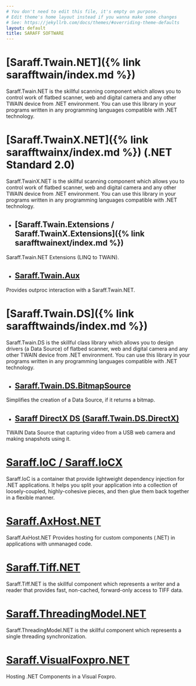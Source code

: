 ```yaml
---
# You don't need to edit this file, it's empty on purpose.
# Edit theme's home layout instead if you wanna make some changes
# See: https://jekyllrb.com/docs/themes/#overriding-theme-defaults
layout: default
title: SARAFF SOFTWARE
---
```

# [Saraff.Twain.NET]({% link sarafftwain/index.md %})
Saraff.Twain.NET is the skillful scanning component which allows you to control work of flatbed scanner, web and digital camera and any other TWAIN device from .NET environment. You can use this library in your programs written in any programming languages compatible with .NET technology.
# [Saraff.TwainX.NET]({% link sarafftwainx/index.md %}) (.NET Standard 2.0)
Saraff.TwainX.NET is the skillful scanning component which allows you to control work of flatbed scanner, web and digital camera and any other TWAIN device from .NET environment. You can use this library in your programs written in any programming languages compatible with .NET technology.
- ## [Saraff.Twain.Extensions / Saraff.TwainX.Extensions]({% link sarafftwainext/index.md %})
Saraff.Twain.NET Extensions (LINQ to TWAIN).
- ## [Saraff.Twain.Aux](./sarafftwainaux/)
Provides outproc interaction with a Saraff.Twain.NET.

# [Saraff.Twain.DS]({% link sarafftwainds/index.md %})
Saraff.Twain.DS is the skillful class library which allows you to design drivers (a Data Source) of flatbed scanner, web and digital camera and any other TWAIN device from .NET environment. You can use this library in your programs written in any programming languages compatible with .NET technology.
- ## [Saraff.Twain.DS.BitmapSource](./sarafftwaindsbitmap/)
Simplifies the creation of a Data Source, if it returns a bitmap.
- ## [Saraff DirectX DS (Saraff.Twain.DS.DirectX)](./sarafftwaindsdx/)
TWAIN Data Source that capturing video from a USB web camera and making snapshots using it.

# [Saraff.IoC / Saraff.IoCX](./saraffioc/index.md)
Saraff.IoC is a container that provide lightweight dependency injection for .NET applications. It helps you split your application into a collection of loosely-coupled, highly-cohesive pieces, and then glue them back together in a flexible manner.
# [Saraff.AxHost.NET](./saraffaxhost/index.md)
Saraff.AxHost.NET Provides hosting for custom components (.NET) in applications with unmanaged code.
# [Saraff.Tiff.NET](./sarafftiff/index.md)
Saraff.Tiff.NET is the skillful component which represents a writer and a reader that provides fast, non-cached, forward-only access to TIFF data.
# [Saraff.ThreadingModel.NET](./saraffthread/)
Saraff.ThreadingModel.NET is the skillful component which represents a single threading synchronization.
# [Saraff.VisualFoxpro.NET](./saraffvfp/)
Hosting .NET Components in a Visual Foxpro.
